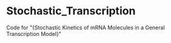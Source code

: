 # Stochastic_Transcription
Code for "{Stochastic Kinetics of mRNA Molecules in a General Transcription Model}"
